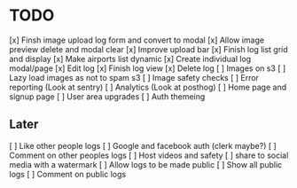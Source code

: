 # TODO

[x] Finsh image upload log form and convert to modal
[x] Allow image preview delete and modal clear
[x] Improve upload bar
[x] Finish log list grid and display
[x] Make airports list dynamic
[x] Create individual log modal/page
[x] Edit log
[x] Finish log view
[x] Delete log
[ ] Images on s3
[ ] Lazy load images as not to spam s3
[ ] Image safety checks
[ ] Error reporting (Look at sentry)
[ ] Analytics (Look at posthog)
[ ] Home page and signup page
[ ] User area upgrades
[ ] Auth themeing


## Later

[ ] Like other people logs
[ ] Google and facebook auth (clerk maybe?)
[ ] Comment on other peoples logs
[ ] Host videos and safety
[ ] share to social media with a watermark
[ ] Allow logs to be made public
[ ] Show all public logs
[ ] Comment on public logs
